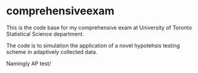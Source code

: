 # comprehensiveexam

This is the code base for my comprehensive exam at University of Toronto Statistical Science department.

The code is to simulation the application of a novel hypotehsis testing scheme in adaptively collected data.

Namingly AP test/
